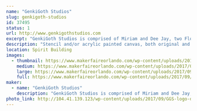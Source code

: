 ```yaml
---
name: "GenkiGoth Studios"
slug: genkigoth-studios
id: 37495
status: 1
url: http://www.genkigothstudios.com
excerpt: "GenkiGoth Studios is comprised of Miriam and Dee Jay, two Florida based artists whose combined backgrounds in classical, urban, and multi-media art embrace their love of nerd culture through their loosely narrative, but mostly spontaneous paintings."
description: "Stencil and/or acrylic painted canvas, both original and fanart specializing in general pop culture (comics, anime, gaming, etc). While the majority of our work is approached in spray paint, we can make a selection of stencils specifically for the general audience, where the image can be made through stippling rather than spray paint."
location: Spirit Building
images:
  - thumbnail: https://www.makerfaireorlando.com/wp-content/uploads/2017/09/joint-paint1.jpg
    medium: https://www.makerfaireorlando.com/wp-content/uploads/2017/09/joint-paint1.jpg
    large: https://www.makerfaireorlando.com/wp-content/uploads/2017/09/joint-paint1.jpg
    full: https://www.makerfaireorlando.com/wp-content/uploads/2017/09/joint-paint1.jpg
maker:
  - name: "GenkiGoth Studios"
    description: "GenkiGoth Studios is comprised of Miriam and Dee Jay, two Florida based artists whose combined backgrounds in classical, urban, and multi-media art embrace their love of nerd culture through their loosely narrative, but mostly spontaneous paintings."
photo_link: http://104.41.139.123/wp-content/uploads/2017/09/GGS-logo-default-1002x1024.jpg
---
```

